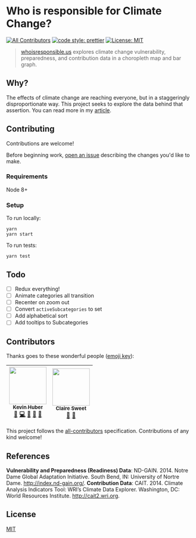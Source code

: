 # Who is responsible for Climate Change?
[![All Contributors](https://img.shields.io/badge/all_contributors-2-orange.svg?style=flat-square)](#contributors)
[![code style: prettier](https://img.shields.io/badge/code_style-prettier-ff69b4.svg?style=flat-square)](https://github.com/prettier/prettier)
[![License: MIT](https://img.shields.io/badge/License-MIT-yellow.svg)](https://opensource.org/licenses/MIT)


> [whoisresponsible.us](https://whoisresponsible.us?utm_source=github&utm_medium=code&utm_term=initial) explores climate change vulnerability, preparedness, and contribution data in a choropleth map and bar graph.

## Why?

The effects of climate change are reaching everyone, but in a staggeringly disproportionate way. This project seeks to explore the data behind that assertion. You can read more in my [article]().

## Contributing

Contributions are welcome!

Before beginning work, [open an issue](https://github.com/kevinahuber/whoisresponsible.us/issues) describing the changes you'd like to make.

### Requirements

Node 8+

### Setup
To run locally:
```
yarn
yarn start
```

To run tests:
```
yarn test
```


## Todo

* [ ] Redux everything!
* [ ] Animate categories all transition
* [ ] Recenter on zoom out
* [ ] Convert `activeSubcategories` to set
* [ ] Add alphabetical sort
* [ ] Add tooltips to Subcategories

## Contributors

Thanks goes to these wonderful people ([emoji key](https://github.com/kentcdodds/all-contributors#emoji-key)):

<!-- ALL-CONTRIBUTORS-LIST:START - Do not remove or modify this section -->
<!-- prettier-ignore -->
| [<img src="https://avatars3.githubusercontent.com/u/6272414?v=4" width="100px;"/><br /><sub><b>Kevin Huber</b></sub>](https://kevinahuber.com)<br />[📝](#blog-kevinahuber "Blogposts") [💻](https://github.com/kevinahuber/whoisresponsible.us/commits?author=kevinahuber "Code") [📖](https://github.com/kevinahuber/whoisresponsible.us/commits?author=kevinahuber "Documentation") [🤔](#ideas-kevinahuber "Ideas, Planning, & Feedback") [🎨](#design-kevinahuber "Design") | [<img src="https://mir-s3-cdn-cf.behance.net/user/230/fdb4d325627831.582cc6a4471e0.jpeg" width="100px;"/><br /><sub><b>Claire Sweet</b></sub>](https://www.behance.net/csweetdesigns)<br />[🤔](#ideas-undefined "Ideas, Planning, & Feedback") [🎨](#design-undefined "Design") |
| :---: | :---: |
<!-- ALL-CONTRIBUTORS-LIST:END -->

This project follows the [all-contributors](https://github.com/kentcdodds/all-contributors) specification. Contributions of any kind welcome!

## References
**Vulnerability and Preparedness (Readiness) Data**: ND-GAIN. 2014. Notre Dame Global Adaptation Initiative.  South Bend, IN: University of Nortre Dame. http://index.nd-gain.org/.
**Contribution Data**: CAIT. 2014. Climate Analysis Indicators Tool: WRI’s Climate Data Explorer. Washington, DC: World Resources Institute. http://cait2.wri.org.

## License
[MIT](LICENSE.md)
